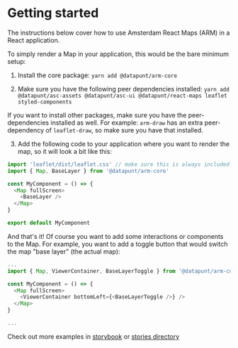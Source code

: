 # Getting started

The instructions below cover how to use Amsterdam React Maps (ARM) in a React application.

To simply render a Map in your application, this would be the bare minimum setup:

1. Install the core package: `yarn add @datapunt/arm-core`

2. Make sure you have the following peer dependencies installed:
`yarn add @datapunt/asc-assets @datapunt/asc-ui @datapunt/react-maps leaflet styled-components`

If you want to install other packages, make sure you have the peer-dependencies installed as well. For example:
`arm-draw` has an extra peer-dependency of `leaflet-draw`, so make sure you have that installed.

3. Add the following code to your application where you want to render the map, so it will look a bit like this:

```js
import 'leaflet/dist/leaflet.css' // make sure this is always included!
import { Map, BaseLayer } from '@datapunt/arm-core'

const MyComponent = () => {
  <Map fullScreen>
    <BaseLayer />
  </Map>
}

export default MyComponent
```

And that's it! Of course you want to add some interactions or components to the Map. For example, 
you want to add a toggle button that would switch the map "base layer" (the actual map):

```js
...
import { Map, ViewerContainer, BaseLayerToggle } from '@datapunt/arm-core'

const MyComponent = () => {
  <Map fullScreen>
    <ViewerContainer bottomLeft={<BaseLayerToggle />} />
  </Map>
}

...
```

Check out more examples in [storybook](https://amsterdam.github.io/amsterdam-react-maps/#/) or [stories directory](https://github.com/Amsterdam/amsterdam-react-maps/tree/master/stories)
